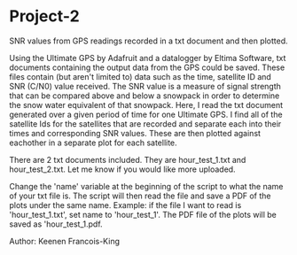 # Project-2
SNR values from GPS readings recorded in a txt document and then plotted.

Using the Ultimate GPS by Adafruit and a datalogger by Eltima Software, txt documents 
containing the output data from the GPS could be saved.  These files contain (but aren't
limited to) data such as the time, satellite ID and SNR (C/N0) value received.  The 
SNR value is a measure of signal strength that can be compared above and below a 
snowpack in order to determine the snow water equivalent of that snowpack.  Here, 
I read the txt document generated over a given period of time for one Ultimate GPS.  I 
find all of the satellite Ids for the satellites that are recorded and separate each 
into their times and corresponding SNR values.  These are then plotted against
eachother in a separate plot for each satellite.

There are 2 txt documents included.  They are hour_test_1.txt and hour_test_2.txt.  Let me 
know if you would like more uploaded.

Change the 'name' variable at the beginning of the script to what the name of your txt file
is.  The script will then read the file and save a PDF of the plots under the same name.
Example:  if the file I want to read is 'hour_test_1.txt', set name to 'hour_test_1'.  The
          PDF file of the plots will be saved as 'hour_test_1.pdf.

Author: Keenen Francois-King
